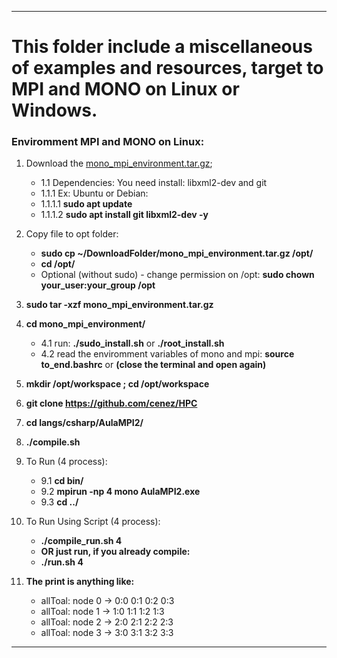 ----

# This folder include a miscellaneous of examples and resources, target to **MPI** and **MONO** on Linux or Windows.
### Enviromment MPI and MONO on Linux:
1. Download the [mono_mpi_environment.tar.gz](https://drive.google.com/file/d/1juuCPMtXjgo2edPJn9GzRNpVGQQRMaVW/view?usp=sharing);
     - 1.1 Dependencies: You need install: libxml2-dev and git
     - 1.1.1 Ex: Ubuntu or Debian: 
     - 1.1.1.1 **sudo apt update**
     - 1.1.1.2 **sudo apt install git libxml2-dev -y**
2. Copy file to opt folder:
     * **sudo cp ~/DownloadFolder/mono_mpi_environment.tar.gz /opt/**
     * **cd /opt/**
     * Optional (without sudo) - change permission on /opt: **sudo chown your_user:your_group /opt**
3. **sudo tar -xzf mono_mpi_environment.tar.gz**
4. **cd mono_mpi_environment/**
     - 4.1 run: **./sudo_install.sh** or **./root_install.sh**
     - 4.2 read the enviromment variables of mono and mpi: **source to_end.bashrc** or **(close the terminal and open again)**
5. **mkdir /opt/workspace ; cd /opt/workspace**
6. **git clone https://github.com/cenez/HPC**
7. **cd langs/csharp/AulaMPI2/**
8. **./compile.sh**
9. To Run (4 process):
     - 9.1 **cd bin/**
     - 9.2 **mpirun -np 4 mono AulaMPI2.exe**
     - 9.3 **cd ../**
10. To Run Using Script (4 process):
     - **./compile_run.sh 4**
     - **OR just run, if you already compile:**
     - **./run.sh 4**

11. **The print is anything like:**
     * allToal: node 0 -> 0:0 0:1 0:2 0:3
     * allToal: node 1 -> 1:0 1:1 1:2 1:3
     * allToal: node 2 -> 2:0 2:1 2:2 2:3
     * allToal: node 3 -> 3:0 3:1 3:2 3:3

----
